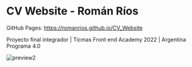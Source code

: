 # CV Website - Román Ríos

GitHub Pages: https://romanrios.github.io/CV_Website

Proyecto final integrador | Ticmas Front end Academy 2022 | Argentina Programa 4.0

![preview2](https://user-images.githubusercontent.com/122373737/213571593-566c1e89-8539-4591-88b2-30c4d736ced3.jpg)
